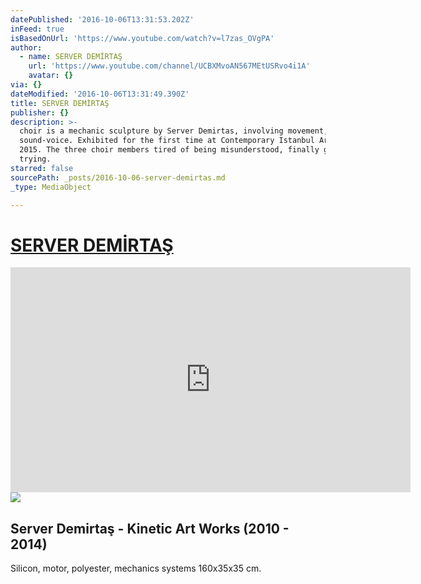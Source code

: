 ```yaml
---
datePublished: '2016-10-06T13:31:53.202Z'
inFeed: true
isBasedOnUrl: 'https://www.youtube.com/watch?v=l7zas_OVgPA'
author:
  - name: SERVER DEMİRTAŞ
    url: 'https://www.youtube.com/channel/UCBXMvoAN567MEtUSRvo4i1A'
    avatar: {}
via: {}
dateModified: '2016-10-06T13:31:49.390Z'
title: SERVER DEMİRTAŞ
publisher: {}
description: >-
  choir is a mechanic sculpture by Server Demirtas, involving movement, and
  sound-voice. Exhibited for the first time at Contemporary Istanbul Art Fair in
  2015. The three choir members tired of being misunderstood, finally give up
  trying.
starred: false
sourcePath: _posts/2016-10-06-server-demirtas.md
_type: MediaObject

---
```

# [SERVER DEMİRTAŞ][0]

<iframe src="https://cdn.embedly.com/widgets/media.html?src=https%3A%2F%2Fwww.youtube.com%2Fembed%2Fl7zas_OVgPA%3Ffeature%3Doembed&amp;url=http%3A%2F%2Fwww.youtube.com%2Fwatch%3Fv%3Dl7zas_OVgPA&amp;image=https%3A%2F%2Fi.ytimg.com%2Fvi%2Fl7zas_OVgPA%2Fhqdefault.jpg&amp;key=b7d04c9b404c499eba89ee7072e1c4f7&amp;type=text%2Fhtml&amp;schema=youtube" width="640" height="360" scrolling="no" frameborder="0" allowfullscreen="" style=""></iframe>

<article style=""><img src="https://imgflo.herokuapp.com/graph/2b2431f8e7ba7b0/bc8bc2246f58bfbc7ba56a174d30832a/croprotate.jpg?cropheight=279&amp;cropwidth=480&amp;degrees=0&amp;input=http%3A%2F%2Fi3.ytimg.com%2Fvi%2F8_5QmWeQT84%2Fhqdefault.jpg&amp;x=0&amp;y=41" /><h1>Server Demirtaş - Kinetic Art Works (2010 - 2014)</h1><p>Silicon, motor, polyester, mechanics systems 160x35x35 cm.</p></article>



[0]: http://www.serverdemirtas.com/ "Server Demirtaş"